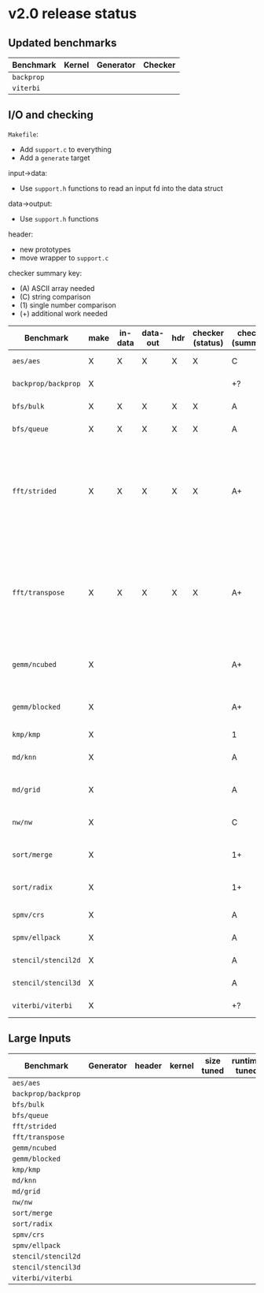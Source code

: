 # v2.0 release status

## Updated benchmarks

Benchmark | Kernel | Generator | Checker
--------- | ------ | --------- | -------
`backprop` | | |
`viterbi` | | |

## I/O and checking
`Makefile`:
 - Add `support.c` to everything
 - Add a `generate` target

input->data:
 - Use `support.h` functions to read an input fd into the data struct

data->output:
 - Use `support.h` functions

header:
 - new prototypes
 - move wrapper to `support.c`

checker summary key:
 - (A) ASCII array needed
 -  (C) string comparison
 - (1) single number comparison
 - (+) additional work needed

Benchmark | make | in-data | data-out | hdr | checker (status) | checker (summary) | checker (description)
--------- | ---- | ------- | -------- | --- | ---------------- | ----------------- | ---------------------
`aes/aes` |X|X|X|X|X|C|string compare
`backprop/backprop` |X| | | | |+?|(more work needed)
`bfs/bulk` |X|X|X|X|X|A|horizon counts
`bfs/queue` |X|X|X|X|X|A|horizon counts
`fft/strided` |X|X|X|X|X|A+|compare array ±eps; new input (known signal from combination of frequencies); check freq spikes
`fft/transpose` |X|X|X|X|X|A+|compare array ±eps; new input (known signal from combination of frequencies); check freq spikes
`gemm/ncubed` |X| | | | |A+|compare matrix ±eps; change data type to float
`gemm/blocked` |X| | | | |A+|compare matrix ±eps; change data type to float
`kmp/kmp` |X| | | | |1|match count
`md/knn` |X| | | | |A|compare positions ±eps
`md/grid` |X| | | | |A|compare positions ±eps
`nw/nw` |X| | | | |C|Compare aligned sequences
`sort/merge` |X| | | | |1+|Check sortedness and sum
`sort/radix` |X| | | | |1+|Check sortedness and sum
`spmv/crs` |X| | | | |A|Compare vector ±eps
`spmv/ellpack` |X| | | | |A|Compare vector ±eps
`stencil/stencil2d` |X| | | | |A|Compare matrix
`stencil/stencil3d` |X| | | | |A|Compare matrix
`viterbi/viterbi` |X| | | | |+?|(more work needed)

## Large Inputs
Benchmark | Generator | header | kernel | size tuned | runtime tuned
--------- | --------- | ------ | ------ | ---------- | -------------
`aes/aes` | | | | |
`backprop/backprop` | | | | |
`bfs/bulk` | | | | |
`bfs/queue` | | | | |
`fft/strided` | | | | |
`fft/transpose` | | | | |
`gemm/ncubed` | | | | |
`gemm/blocked` | | | | |
`kmp/kmp` | | | | |
`md/knn` | | | | |
`md/grid` | | | | |
`nw/nw` | | | | |
`sort/merge` | | | | |
`sort/radix` | | | | |
`spmv/crs` | | | | |
`spmv/ellpack` | | | | |
`stencil/stencil2d` | | | | |
`stencil/stencil3d` | | | | |
`viterbi/viterbi` | | | | |

